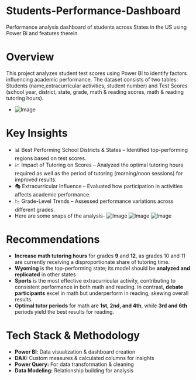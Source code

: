 # Students-Performance-Dashboard
Performance analysis dashboard of students across States in the US using Power Bi and features therein.
# Overview
This project analyzes student test scores using Power BI to identify factors influencing academic performance. The dataset consists of two tables: Students (name,extracurricular activities, student number) and Test Scores (school year, district, state, grade, math & reading scores, math & reading tutoring hours).
* ![Image](https://github.com/user-attachments/assets/173988cd-ed1b-4e4c-8a8b-d22aac87020b)

# Key Insights
* 📊 Best Performing School Districts & States – Identified top-performing regions based on test scores.
* 📈 Impact of Tutoring on Scores – Analyzed the optimal tutoring hours required as well as the period of tutoring (morning/noon sessions) for improved results.
* 🎭 Extracurricular Influence – Evaluated how participation in activities affects academic performance.
* 📉 Grade-Level Trends – Assessed performance variations across different grades.
* Here are some snaps of the analysis-
![Image](https://github.com/user-attachments/assets/5494bcfa-0316-4265-b10b-b0784fa85eee)
![Image](https://github.com/user-attachments/assets/4155982b-5384-40b9-8c99-fde622785f36)
![Image](https://github.com/user-attachments/assets/b85adf2a-3d32-4c47-9216-6ba05fca1276)

# Recommendations
* **Increase math tutoring hours** for grades **9** and **12**, as grades 10 and 11 are currently receiving a disproportionate share of tutoring time.
* **Wyoming** is the top-performing state; its model should be **analyzed and replicated** in other states
* **Sports** is the most effective extracurricular activity, contributing to consistent performance in both math and reading. In contrast, **debate participants** excel in math but underperform in reading, skewing overall results.
* **Optimal tutor periods** for math are **1st, 2nd, and 4th**, while **3rd and 6th** periods yield the best results for reading.

# Tech Stack & Methodology
* **Power BI**: Data visualization & dashboard creation
* **DAX:** Custom measures & calculated columns for insights
* **Power Query:** For data transformation & cleaning
* **Data Modeling:** Relationship building for analysis
